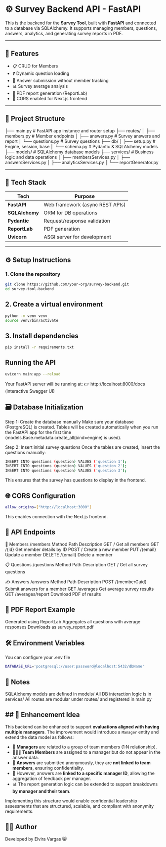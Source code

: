 # ⚙️ Survey Backend API - FastAPI

This is the backend for the **Survey Tool**, built with **FastAPI** and connected to a database via SQLAlchemy. It supports managing members, questions, answers, analytics, and generating survey reports in PDF.

---

## 🚀 Features

- 📋 CRUD for Members
- ❓ Dynamic question loading
- 📝 Answer submission without member tracking
- 📊 Survey average analysis
- 🧾 PDF report generation (ReportLab)
- 🔐 CORS enabled for Next.js frontend

---

## 📁 Project Structure

├── main.py # FastAPI app instance and router setup
├── routes/
│ ├── members.py # Member endpoints
│ ├── answers.py # Survey answers and report
│ └── questions.py # Survey questions
├── db/
│ ├── setup.py # Engine, session, base
│ └── schema.py # Pydantic & SQLAlchemy models
├── models/ # SQLAlchemy database models
├── services/ # Business logic and data operations
│ ├── membersServices.py
│ ├── answersServices.py
│ ├── analyticsServices.py
│ └── reportGenerator.py

---

## 🧠 Tech Stack

| Tech           | Purpose                         |
| -------------- | ------------------------------- |
| **FastAPI**    | Web framework (async REST APIs) |
| **SQLAlchemy** | ORM for DB operations           |
| **Pydantic**   | Request/response validation     |
| **ReportLab**  | PDF generation                  |
| **Uvicorn**    | ASGI server for development     |

---

## ⚙️ Setup Instructions

### 1. Clone the repository

```bash
git clone https://github.com/your-org/survey-backend.git
cd survey-tool-backend
```

## 2. Create a virtual environment

```bash
python -m venv venv
source venv/bin/activate
```

## 3. Install dependencies

```bash
pip install -r requirements.txt
```

## Running the API

```bash
uvicorn main:app --reload
```

Your FastAPI server will be running at:
👉 http://localhost:8000/docs (interactive Swagger UI)

## 🗃️ Database Initialization

Step 1: Create the database manually
Make sure your database (PostgreSQL) is created.
Tables will be created automatically when you run the FastAPI app for the first time (models.Base.metadata.create_all(bind=engine) is used).

Step 2: Insert initial survey questions
Once the tables are created, insert the questions manually:

```bash
INSERT INTO questions (question) VALUES ('question 1');
INSERT INTO questions (question) VALUES ('question 2');
INSERT INTO questions (question) VALUES ('question 3');
```

This ensures that the survey has questions to display in the frontend.

## 🌐 CORS Configuration

```bash
allow_origins=["http://localhost:3000"]
```

This enables connection with the Next.js frontend.

## 📌 API Endpoints

🧑 Members /members
Method Path Description
GET / Get all members
GET /{id} Get member details by ID
POST / Create a new member
PUT /{email} Update a member
DELETE /{email} Delete a member

📋 Questions /questions
Method Path Description
GET / Get all survey questions

✍️ Answers /answers
Method Path Description
POST /{memberGuid} Submit answers for a member
GET /averages Get average survey results
GET /averages/report Download PDF of results

## 🧾 PDF Report Example

Generated using ReportLab
Aggregates all questions with average responses
Downloads as survey_report.pdf

## 🛠 Environment Variables

You can configure your .env file

```bash
DATABASE_URL='postgresql://user:password@localhost:5432/dbName'
```

## 📌 Notes

SQLAlchemy models are defined in models/
All DB interaction logic is in services/
All routes are modular under routes/ and registered in main.py

## ## 🔧 Enhancement Idea

This backend can be enhanced to support **evaluations aligned with having multiple managers**. The improvement would introduce a `Manager` entity and extend the data model as follows:

- 👤 **Managers** are related to a group of team members (1:N relationship).
- 🧑‍🤝‍🧑 **Team Members** are assigned to a manager but do not appear in the answer data.
- 📝 **Answers** are submitted anonymously, they are **not linked to team members**, ensuring confidentiality.
- 🔗 However, answers are **linked to a specific manager ID**, allowing the aggregation of feedback per manager.
- 📊 The report generation logic can be extended to support breakdowns **by manager and their team**.

Implementing this structure would enable confidential leadership assessments that are structured, scalable, and compliant with anonymity requirements.

## 👨‍💻 Author

Developed by Elvira Vargas 😸
